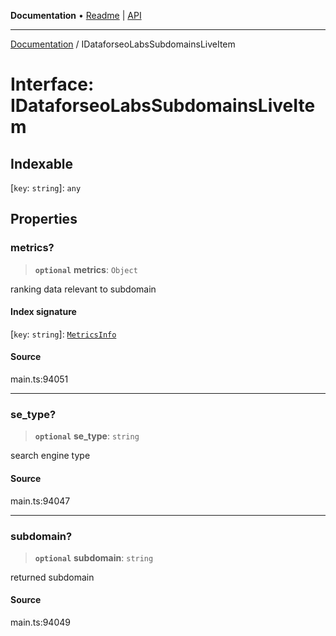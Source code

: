 **Documentation** • [Readme](../README.md) \| [API](../globals.md)

***

[Documentation](../README.md) / IDataforseoLabsSubdomainsLiveItem

# Interface: IDataforseoLabsSubdomainsLiveItem

## Indexable

 \[`key`: `string`\]: `any`

## Properties

### metrics?

> **`optional`** **metrics**: `Object`

ranking data relevant to subdomain

#### Index signature

 \[`key`: `string`\]: [`MetricsInfo`](../classes/MetricsInfo.md)

#### Source

main.ts:94051

***

### se\_type?

> **`optional`** **se\_type**: `string`

search engine type

#### Source

main.ts:94047

***

### subdomain?

> **`optional`** **subdomain**: `string`

returned subdomain

#### Source

main.ts:94049
